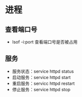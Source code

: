 # 进程

## 查看端口号
  - lsof -i:port  查看端口号是否被占用

## 服务
  - 服务状态：service httpd status
  - 启动服务：service httpd start
  - 重启服务：servicc httpd restart
  - 停止服务：service httpd stop